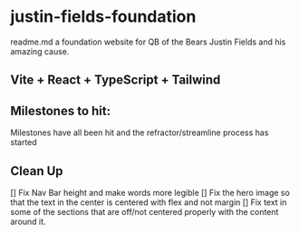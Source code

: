 # justin-fields-foundation
readme.md a foundation website for QB of the Bears Justin Fields and his amazing cause.
## Vite + React + TypeScript + Tailwind

## Milestones to hit:
Milestones have all been hit and the refractor/streamline process has started

## Clean Up
[] Fix Nav Bar height and make words more legible
[] Fix the hero image so that the text in the center is centered with flex and not margin
[] Fix text in some of the sections that are off/not centered properly with the content around it.

